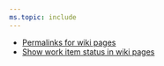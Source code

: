 ```yaml
---
ms.topic: include
---
```


- [Permalinks for wiki pages](#permalinks-for-wiki-pages)
- [Show work item status in wiki pages](#show-work-item-status-in-wiki-pages)
